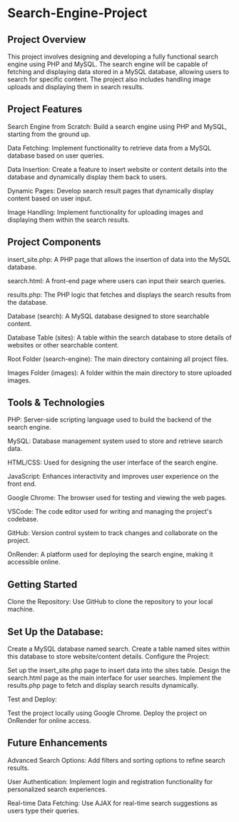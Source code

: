 # Search-Engine-Project

## Project Overview

This project involves designing and developing a fully functional search engine using PHP and MySQL. The search engine will be capable of fetching and displaying data stored in a MySQL database, allowing users to search for specific content. The project also includes handling image uploads and displaying them in search results.

## Project Features

Search Engine from Scratch: Build a search engine using PHP and MySQL, starting from the ground up.

Data Fetching: Implement functionality to retrieve data from a MySQL database based on user queries.

Data Insertion: Create a feature to insert website or content details into the database and dynamically display them back to users.

Dynamic Pages: Develop search result pages that dynamically display content based on user input.

Image Handling: Implement functionality for uploading images and displaying them within the search results.

## Project Components

insert_site.php: A PHP page that allows the insertion of data into the MySQL database.

search.html: A front-end page where users can input their search queries.

results.php: The PHP logic that fetches and displays the search results from the database.

Database (search): A MySQL database designed to store searchable content.

Database Table (sites): A table within the search database to store details of websites or other searchable content.

Root Folder (search-engine): The main directory containing all project files.

Images Folder (images): A folder within the main directory to store uploaded images.

## Tools & Technologies

PHP: Server-side scripting language used to build the backend of the search engine.

MySQL: Database management system used to store and retrieve search data.

HTML/CSS: Used for designing the user interface of the search engine.

JavaScript: Enhances interactivity and improves user experience on the front end.

Google Chrome: The browser used for testing and viewing the web pages.

VSCode: The code editor used for writing and managing the project's codebase.

GitHub: Version control system to track changes and collaborate on the project.

OnRender: A platform used for deploying the search engine, making it accessible online.

## Getting Started

Clone the Repository: Use GitHub to clone the repository to your local machine.

## Set Up the Database:

Create a MySQL database named search.
Create a table named sites within this database to store website/content details.
Configure the Project:

Set up the insert_site.php page to insert data into the sites table.
Design the search.html page as the main interface for user searches.
Implement the results.php page to fetch and display search results dynamically.

Test and Deploy:

Test the project locally using Google Chrome.
Deploy the project on OnRender for online access.

## Future Enhancements

Advanced Search Options: Add filters and sorting options to refine search results.

User Authentication: Implement login and registration functionality for personalized search experiences.

Real-time Data Fetching: Use AJAX for real-time search suggestions as users type their queries.

